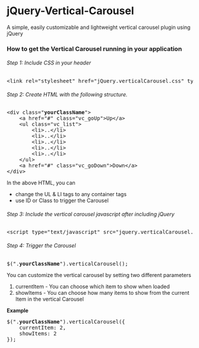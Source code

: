 # jQuery-Vertical-Carousel
A simple, easily customizable and lightweight vertical carousel plugin using jQuery

<h3>How to get the Vertical Carousel running in your application</h3>

<h6>Step 1: Include CSS in your header</h6>
<pre>&lt;link rel="stylesheet" href="jQuery.verticalCarousel.css" type="text/css" /&gt;</pre>

<h6>Step 2: Create HTML with the following structure.</h6>
<pre>
&lt;div class="<strong>yourClassName</strong>"&gt;
	&lt;a href="#" class="vc_goUp"&gt;Up&lt;/a&gt;
	&lt;ul class="vc_list"&gt;
		&lt;li&gt;..&lt;/li&gt;
		&lt;li&gt;..&lt;/li&gt;
		&lt;li&gt;..&lt;/li&gt;
		&lt;li&gt;..&lt;/li&gt;
		&lt;li&gt;..&lt;/li&gt;
	&lt;/ul&gt;
	&lt;a href="#" class="vc_goDown"&gt;Down&lt;/a&gt;
&lt;/div&gt;
</pre>
<p>In the above HTML, you can</p>
<ul>
	<li>change the UL &amp; LI tags to any container tags</li>
	<li>use ID or Class to trigger the Carousel</li>
</ul>

<h6>Step 3: Include the vertical carousel javascript after including jQuery</h6>
<pre>&lt;script type="text/javascript" src="jquery.verticalCarousel.min.js"&gt;&lt;script/&gt;</pre>

<h6>Step 4: Trigger the Carousel</h6>
<pre>
$(".<strong>yourClassName</strong>").verticalCarousel();
</pre>
<p>You can customize the vertical carousel by setting two different parameters</p>
<ol>
	<li>currentItem - You can choose which item to show when loaded</li>
	<li>showItems - You can choose how many items to show from the current Item in the vertical Carousel</li>
</ol>
<p><strong>Example</strong>
<pre>
$(".<strong>yourClassName</strong>").verticalCarousel({
	currentItem: 2,
    showItems: 2
});
</pre>